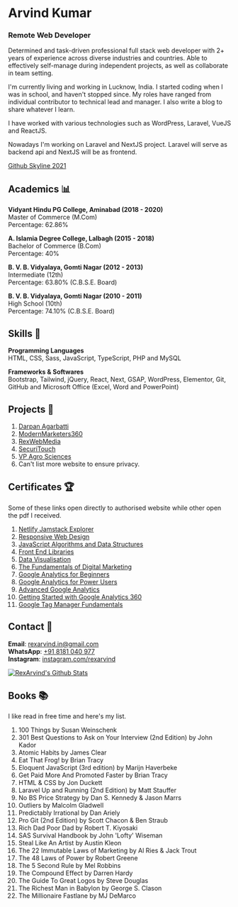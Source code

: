 # Arvind Kumar

### Remote Web Developer

Determined and task-driven professional full stack web developer with 2+ years of experience across diverse industries and countries.
Able to effectively self-manage during independent projects, as well as collaborate in team setting.

I'm currently living and working in Lucknow, India.
I started coding when I was in school, and haven't stopped since.
My roles have ranged from individual contributor to technical lead and manager.
I also write a blog to share whatever I learn.

I have worked with various technologies such as WordPress, Laravel, VueJS and ReactJS.

Nowadays I'm working on Laravel and NextJS project. Laravel will serve as backend api and NextJS will be as frontend.

[Github Skyline 2021](https://skyline.github.com/rexarvind/2021)

## Academics :bar_chart:

**Vidyant Hindu PG College, Aminabad (2018 - 2020)** \
Master of Commerce (M.Com) \
Percentage: 62.86%

**A. Islamia Degree College, Lalbagh (2015 - 2018)** \
Bachelor of Commerce (B.Com) \
Percentage: 40%

**B. V. B. Vidyalaya, Gomti Nagar (2012 - 2013)** \
Intermediate (12th) \
Percentage: 63.80% (C.B.S.E. Board)

**B. V. B. Vidyalaya, Gomti Nagar (2010 - 2011)** \
High School (10th) \
Percentage: 74.10% (C.B.S.E. Board)


## Skills :gem:

**Programming Languages** \
HTML, CSS, Sass, JavaScript, TypeScript, PHP and MySQL

**Frameworks & Softwares** \
Bootstrap, Tailwind, jQuery, React, Next, GSAP, WordPress, Elementor, Git, GitHub and Microsoft Office (Excel, Word and PowerPoint)


## Projects :file_folder:


1. [Darpan Agarbatti](https://darpanagarbatti.web.app)
1. [ModernMarketers360](https://www.modernmarketers360.com/)
1. [RexWebMedia](https://rexwebmedia.web.app/)
1. [SecuriTouch](http://securitouch.in/index.html)
1. [VP Agro Sciences](https://vpagrosciences.com/)
1. Can't list more website to ensure privacy.


## Certificates :trophy:

Some of these links open directly to authorised website while other open the pdf I received.

1. [Netlify Jamstack Explorer](certificates/netlify-jamstack-explorers.pdf)
1. [Responsive Web Design](https://www.freecodecamp.org/certification/rexarvind/responsive-web-design)
1. [JavaScript Algorithms and Data Structures](https://www.freecodecamp.org/certification/rexarvind/javascript-algorithms-and-data-structures)
1. [Front End Libraries](https://www.freecodecamp.org/certification/rexarvind/front-end-libraries)
1. [Data Visualisation](https://www.freecodecamp.org/certification/rexarvind/data-visualization)
1. [The Fundamentals of Digital Marketing](certificates/google-the-fundamentals-of-digital-marketing.pdf)
1. [Google Analytics for Beginners](certificates/google-analytics-for-beginners.pdf)
1. [Google Analytics for Power Users](certificates/google-analytics-for-power-users.pdf)
1. [Advanced Google Analytics](certificates/google-advanced-google-analytics.pdf)
1. [Getting Started with Google Analytics 360](certificates/google-getting-started-with-google-analytics-360.pdf)
1. [Google Tag Manager Fundamentals](certificates/google-tag-manager-fundamentals.pdf)


<!--

1. [Google Ads Display Certification](certificates/google-ads-display-certification.pdf)
1. [Introduction to Data Studio](certificates/google-introduction-to-data-studio.pdf)
1. [Make a website](certificates/mimo-make-a-website.pdf)
1. [Become a Hacker](certificates/mimo-become-a-hacker.pdf)
1. [Programming for Games](certificates/mimo-programming-for-games.pdf)
1. [Code for Android Apps](certificates/mimo-code-for-android-apps.pdf)
1. [Code for iOS Apps](certificates/mimo-code-for-ios-apps.pdf)
1. [BNCET Online Quiz](certificates/bncet-online-quiz.pdf)
1. [Online Quiz on Research Methodology](certificates/online-quiz-on-research-methodology.pdf)
1. [COVID-19 Pandemic General Awareness Quiz](certificates/covid-19-pandemic-general-awareness-quiz.pdf)
1. [Career Opportunities in Psychology in the age of COVID-19](certificates/career-opportunities-in-psychology-in-the-age-of-covid-19.pdf)


[![Top Langs](https://github-readme-stats.vercel.app/api/top-langs/?username=rexarvind&hide=html&layout=compact&hide_border=true)](#!)

-->


## Contact :postbox:

**Email**: rexarvind.in@gmail.com \
**WhatsApp**: [+91 8181 040 977](https://api.whatsapp.com/send?phone=918181040977) \
**Instagram**: [instagram.com/rexarvind](https://www.instagram.com/rexarvind/)

[![RexArvind's Github Stats](https://github-readme-stats.vercel.app/api?username=rexarvind&show_icons=true&hide_border=true)](#!)


## Books :books:

I like read in free time and here's my list.

1. 100 Things by Susan Weinschenk
1. 301 Best Questions to Ask on Your Interview (2nd Edition) by John Kador
1. Atomic Habits by James Clear
1. Eat That Frog! by Brian Tracy
1. Eloquent JavaScript (3rd edition) by Marijn Haverbeke
1. Get Paid More And Promoted Faster by Brian Tracy
1. HTML & CSS by Jon Duckett
1. Laravel Up and Running (2nd Edition) by Matt Stauffer
1. No BS Price Strategy by Dan S. Kennedy & Jason Marrs
1. Outliers by Malcolm Gladwell
1. Predictably Irrational by Dan Ariely
1. Pro Git (2nd Edition) by Scott Chacon & Ben Straub
1. Rich Dad Poor Dad by Robert T. Kiyosaki
1. SAS Survival Handbook by John 'Lofty' Wiseman
1. Steal Like An Artist by Austin Kleon
1. The 22 Immutable Laws of Marketing by Al Ries & Jack Trout
1. The 48 Laws of Power by Robert Greene
1. The 5 Second Rule by Mel Robbins
1. The Compound Effect by Darren Hardy
1. The Guide To Great Logos by Steve Douglas
1. The Richest Man in Babylon by George S. Clason
1. The Millionaire Fastlane by MJ DeMarco


[website]: https://rexarvind.web.app
[twitter]: https://twitter.com/rexarvind
[youtube]: https://youtube.com/rexarvind
[instagram]: https://instagram.com/rexarvind
[linkedin]: https://linkedin.com/in/rexarvind
[blog]: https://rexarvind.vercel.app
